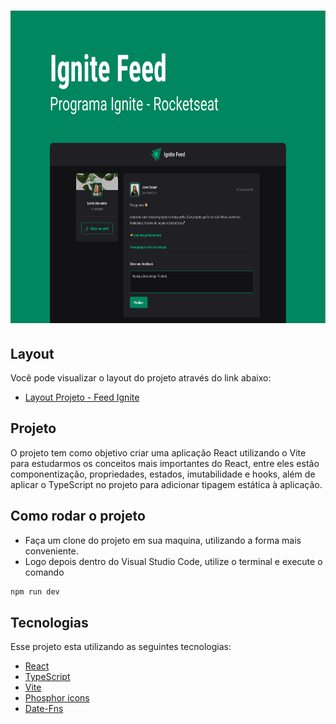 <h1 align="center">
    <img src="src/assets/Ignite-feed.png" width="800" height="500"/>
</h1>

## Layout

Você pode visualizar o layout do projeto através do link abaixo:
- [Layout Projeto - Feed Ignite](https://www.figma.com/community/file/1113573231685349036)

## Projeto

O projeto tem como objetivo criar uma aplicação React utilizando o Vite para
estudarmos os conceitos mais importantes do React, entre eles estão componentização, 
propriedades, estados, imutabilidade e hooks, além de aplicar o TypeScript no
projeto para adicionar tipagem estática à aplicação.

## Como rodar o projeto

- Faça um clone do projeto em sua maquina, utilizando a forma mais conveniente. 
- Logo depois dentro do Visual Studio Code, utilize o terminal e execute o comando

```bash
npm run dev
```
## Tecnologias

Esse projeto esta utilizando as seguintes tecnologias: 

- [React](https://reactjs.org)
- [TypeScript](https://www.typescriptlang.org/)
- [Vite](https://vitejs.dev/)
- [Phosphor icons](https://phosphoricons.com/)
- [Date-Fns](https://date-fns.org/)

